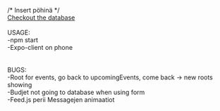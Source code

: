 ﻿/* Insert pöhinä */ <br />
[Checkout the database](https://my-database.herokuapp.com/api/events) <br />
<br />
USAGE: <br />
-npm start <br />
-Expo-client on phone <br />
<br />
<br />
BUGS: <br />
-Root for events, go back to upcomingEvents, come back -> new roots showing <br />
-Budjet not going to database when using form <br />
-Feed.js perii Messagejen animaatiot
